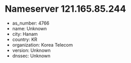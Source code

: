# Nameserver 121.165.85.244

* as_number: 4766
* name: Unknown
* city: Hanam
* country: KR
* organization: Korea Telecom
* version: Unknown
* dnssec: Unknown
